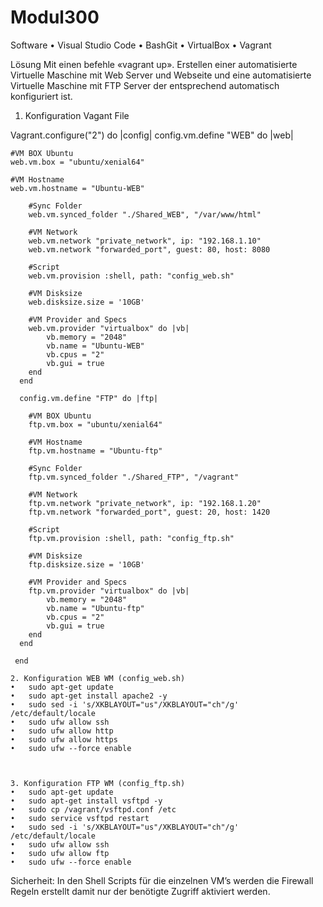 # Modul300

Software
•	Visual Studio Code
•	BashGit
•	VirtualBox
•	Vagrant

Lösung
Mit einen befehle «vagrant up». Erstellen einer automatisierte Virtuelle Maschine mit Web Server und Webseite und eine automatisierte Virtuelle Maschine mit FTP Server der entsprechend automatisch konfiguriert ist.

1. Konfiguration Vagant File

Vagrant.configure("2") do |config|
  config.vm.define "WEB" do |web|
    
    #VM BOX Ubuntu 
    web.vm.box = "ubuntu/xenial64"
  
    #VM Hostname
    web.vm.hostname = "Ubuntu-WEB"
	
	    #Sync Folder
	    web.vm.synced_folder "./Shared_WEB", "/var/www/html"
	  
	    #VM Network
	    web.vm.network "private_network", ip: "192.168.1.10"
	    web.vm.network "forwarded_port", guest: 80, host: 8080
	
	    #Script
	    web.vm.provision :shell, path: "config_web.sh"
	    
	    #VM Disksize
	    web.disksize.size = '10GB'
	  
	    #VM Provider and Specs
	    web.vm.provider "virtualbox" do |vb|
	        vb.memory = "2048"
	        vb.name = "Ubuntu-WEB"
	        vb.cpus = "2"
	        vb.gui = true
	    end
	  end
	  
	  config.vm.define "FTP" do |ftp|
	    
	    #VM BOX Ubuntu 
	    ftp.vm.box = "ubuntu/xenial64"
	  
	    #VM Hostname
	    ftp.vm.hostname = "Ubuntu-ftp"
	
	    #Sync Folder
	    ftp.vm.synced_folder "./Shared_FTP", "/vagrant"
	  
	    #VM Network
	    ftp.vm.network "private_network", ip: "192.168.1.20"
	    ftp.vm.network "forwarded_port", guest: 20, host: 1420
	
	    #Script
	    ftp.vm.provision :shell, path: "config_ftp.sh"
	
	    #VM Disksize
	    ftp.disksize.size = '10GB'
	  
	    #VM Provider and Specs
	    ftp.vm.provider "virtualbox" do |vb|
	        vb.memory = "2048"
	        vb.name = "Ubuntu-ftp"
	        vb.cpus = "2"
	        vb.gui = true
	    end
	  end  
	
	 end

	2. Konfiguration WEB WM (config_web.sh)
	•	sudo apt-get update
	•	sudo apt-get install apache2 -y
	•	sudo sed -i 's/XKBLAYOUT="us"/XKBLAYOUT="ch"/g' /etc/default/locale
	•	sudo ufw allow ssh
	•	sudo ufw allow http
	•	sudo ufw allow https
	•	sudo ufw --force enable



	3. Konfiguration FTP WM (config_ftp.sh)
	•	sudo apt-get update 
	•	sudo apt-get install vsftpd -y
	•	sudo cp /vagrant/vsftpd.conf /etc
	•	sudo service vsftpd restart
	•	sudo sed -i 's/XKBLAYOUT="us"/XKBLAYOUT="ch"/g' /etc/default/locale
	•	sudo ufw allow ssh
	•	sudo ufw allow ftp
	•	sudo ufw --force enable

Sicherheit:
In den Shell Scripts für die einzelnen VM’s werden die Firewall Regeln erstellt damit nur der benötigte Zugriff aktiviert werden.

